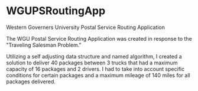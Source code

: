 # WGUPSRoutingApp
Western Governers University Postal Service Routing Application

The WGU Postal Service Routing Application was created in response to the "Traveling Salesman Problem." 

Utilizing a self adjusting data structure and named algorithm, I created a solution to deliver 40 packages
between 3 trucks that had a maximum capacity of 16 packages and 2 drivers. I had to take into account
specific conditions for certain packages and a maximum mileage of 140 miles for all packages delivered.  
